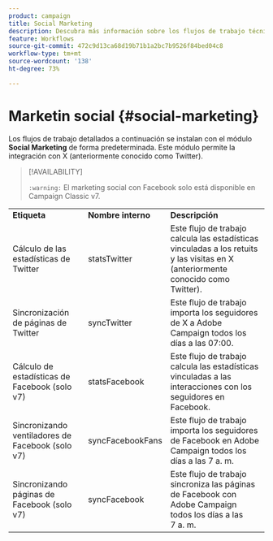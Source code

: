 ```yaml
---
product: campaign
title: Social Marketing
description: Descubra más información sobre los flujos de trabajo técnicos de Social Marketing
feature: Workflows
source-git-commit: 472c9d13ca68d19b71b1a2bc7b9526f84bed04c8
workflow-type: tm+mt
source-wordcount: '138'
ht-degree: 73%

---
```



# Marketin social {#social-marketing}

Los flujos de trabajo detallados a continuación se instalan con el módulo **Social Marketing** de forma predeterminada. Este módulo permite la integración con X (anteriormente conocido como Twitter).


>[!AVAILABILITY]
>
>`:warning:` El marketing social con Facebook solo está disponible en Campaign Classic v7.

<table> 
 <tbody> 
  <tr> 
   <td> <strong>Etiqueta</strong><br /> </td> 
   <td> <strong>Nombre interno</strong><br /> </td> 
   <td> <strong>Descripción</strong><br /> </td> 
  </tr> 
  <tr> 
   <td> <span class="uicontrol">Cálculo de las estadísticas de Twitter</span> <br /> </td> 
   <td> <span class="uicontrol">statsTwitter</span> <br /> </td> 
   <td> Este flujo de trabajo calcula las estadísticas vinculadas a los retuits y las visitas en X (anteriormente conocido como Twitter).<br /> </td> 
  </tr> 
  <tr> 
   <td> <span class="uicontrol">Sincronización de páginas de Twitter</span> <br /> </td> 
   <td> <span class="uicontrol">syncTwitter</span> <br /> </td> 
   <td> Este flujo de trabajo importa los seguidores de X a Adobe Campaign todos los días a las 07:00.<br /> </td> 
  </tr> 
  <tr> 
   <td> <span class="uicontrol">Cálculo de estadísticas de Facebook (solo v7)</span> <br /> </td> 
   <td> <span class="uicontrol">statsFacebook</span><br /> </td> 
   <td> Este flujo de trabajo calcula las estadísticas vinculadas a las interacciones con los seguidores en Facebook.<br /> </td> 
  </tr> 
  <tr> 
   <td> <span class="uicontrol">Sincronizando ventiladores de Facebook (solo v7)</span> <br /> </td> 
   <td> <span class="uicontrol">syncFacebookFans</span> <br /> </td> 
   <td> Este flujo de trabajo importa los seguidores de Facebook en Adobe Campaign todos los días a las 7 a. m.<br /> </td> 
  </tr> 
  <tr> 
   <td> <span class="uicontrol">Sincronizando páginas de Facebook (solo v7)</span> <br /> </td> 
   <td> <span class="uicontrol">syncFacebook</span> <br /> </td> 
   <td> Este flujo de trabajo sincroniza las páginas de Facebook con Adobe Campaign todos los días a las 7 a. m.<br /> </td> 
  </tr> 
 </tbody> 
</table>


